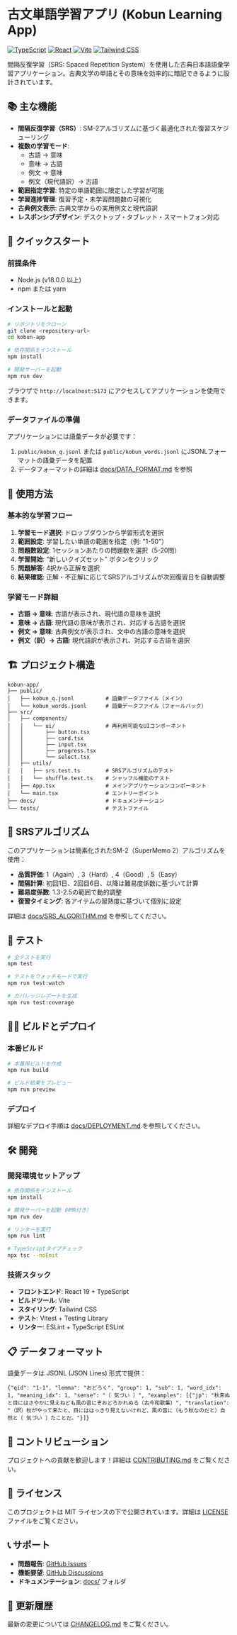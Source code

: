 # 古文単語学習アプリ (Kobun Learning App)

[![TypeScript](https://img.shields.io/badge/TypeScript-3178C6?style=flat&logo=typescript&logoColor=white)](https://www.typescriptlang.org/)
[![React](https://img.shields.io/badge/React-61DAFB?style=flat&logo=react&logoColor=black)](https://reactjs.org/)
[![Vite](https://img.shields.io/badge/Vite-646CFF?style=flat&logo=vite&logoColor=white)](https://vitejs.dev/)
[![Tailwind CSS](https://img.shields.io/badge/Tailwind_CSS-38B2AC?style=flat&logo=tailwind-css&logoColor=white)](https://tailwindcss.com/)

間隔反復学習（SRS: Spaced Repetition System）を使用した古典日本語語彙学習アプリケーション。古典文学の単語とその意味を効率的に暗記できるように設計されています。

## 📚 主な機能

- **間隔反復学習（SRS）**: SM-2アルゴリズムに基づく最適化された復習スケジューリング
- **複数の学習モード**:
  - 古語 → 意味
  - 意味 → 古語
  - 例文 → 意味
  - 例文（現代語訳）→ 古語
- **範囲指定学習**: 特定の単語範囲に限定した学習が可能
- **学習進捗管理**: 復習予定・未学習問題数の可視化
- **古典例文表示**: 古典文学からの実用例文と現代語訳
- **レスポンシブデザイン**: デスクトップ・タブレット・スマートフォン対応

## 🚀 クイックスタート

### 前提条件

- Node.js (v18.0.0 以上)
- npm または yarn

### インストールと起動

```bash
# リポジトリをクローン
git clone <repository-url>
cd kobun-app

# 依存関係をインストール
npm install

# 開発サーバーを起動
npm run dev
```

ブラウザで `http://localhost:5173` にアクセスしてアプリケーションを使用できます。

### データファイルの準備

アプリケーションには語彙データが必要です：

1. `public/kobun_q.jsonl` または `public/kobun_words.jsonl` にJSONLフォーマットの語彙データを配置
2. データフォーマットの詳細は [docs/DATA_FORMAT.md](docs/DATA_FORMAT.md) を参照

## 📖 使用方法

### 基本的な学習フロー

1. **学習モード選択**: ドロップダウンから学習形式を選択
2. **範囲設定**: 学習したい単語の範囲を指定（例: "1-50"）
3. **問題数設定**: 1セッションあたりの問題数を選択（5-20問）
4. **学習開始**: "新しいクイズセット" ボタンをクリック
5. **問題解答**: 4択から正解を選択
6. **結果確認**: 正解・不正解に応じてSRSアルゴリズムが次回復習日を自動調整

### 学習モード詳細

- **古語 → 意味**: 古語が表示され、現代語の意味を選択
- **意味 → 古語**: 現代語の意味が表示され、対応する古語を選択
- **例文 → 意味**: 古典例文が表示され、文中の古語の意味を選択
- **例文（訳）→ 古語**: 現代語訳が表示され、対応する古語を選択

## 🏗️ プロジェクト構造

```
kobun-app/
├── public/
│   ├── kobun_q.jsonl          # 語彙データファイル（メイン）
│   └── kobun_words.jsonl      # 語彙データファイル（フォールバック）
├── src/
│   ├── components/
│   │   └── ui/                # 再利用可能なUIコンポーネント
│   │       ├── button.tsx
│   │       ├── card.tsx
│   │       ├── input.tsx
│   │       ├── progress.tsx
│   │       └── select.tsx
│   ├── utils/
│   │   ├── srs.test.ts        # SRSアルゴリズムのテスト
│   │   └── shuffle.test.ts    # シャッフル機能のテスト
│   ├── App.tsx                # メインアプリケーションコンポーネント
│   └── main.tsx               # エントリーポイント
├── docs/                      # ドキュメンテーション
└── tests/                     # テストファイル
```

## 🧠 SRSアルゴリズム

このアプリケーションは簡素化されたSM-2（SuperMemo 2）アルゴリズムを使用：

- **品質評価**: 1（Again）, 3（Hard）, 4（Good）, 5（Easy）
- **間隔計算**: 初回1日、2回目6日、以降は難易度係数に基づいて計算
- **難易度係数**: 1.3-2.5の範囲で動的調整
- **復習タイミング**: 各アイテムの習熟度に基づいて個別に設定

詳細は [docs/SRS_ALGORITHM.md](docs/SRS_ALGORITHM.md) を参照してください。

## 🧪 テスト

```bash
# 全テストを実行
npm test

# テストをウォッチモードで実行
npm run test:watch

# カバレッジレポートを生成
npm run test:coverage
```

## 🏃‍♂️ ビルドとデプロイ

### 本番ビルド

```bash
# 本番用ビルドを作成
npm run build

# ビルド結果をプレビュー
npm run preview
```

### デプロイ

詳細なデプロイ手順は [docs/DEPLOYMENT.md](docs/DEPLOYMENT.md) を参照してください。

## 🛠️ 開発

### 開発環境セットアップ

```bash
# 依存関係をインストール
npm install

# 開発サーバーを起動（HMR付き）
npm run dev

# リンターを実行
npm run lint

# TypeScriptタイプチェック
npx tsc --noEmit
```

### 技術スタック

- **フロントエンド**: React 19 + TypeScript
- **ビルドツール**: Vite
- **スタイリング**: Tailwind CSS
- **テスト**: Vitest + Testing Library
- **リンター**: ESLint + TypeScript ESLint

## 📋 データフォーマット

語彙データは JSONL (JSON Lines) 形式で提供：

```jsonl
{"qid": "1-1", "lemma": "おどろく", "group": 1, "sub": 1, "word_idx": 1, "meaning_idx": 1, "sense": "〔 気づい 〕", "examples": [{"jp": "秋来ぬと目にはさやかに見えねども風の音にぞおどろかれぬる（古今和歌集）", "translation": "（訳）秋がやって来たと、目にははっきり見えないけれど、風の音に（もう秋なのだと）自然と〔 気づい 〕たことだ。"}]}
```

## 🤝 コントリビューション

プロジェクトへの貢献を歓迎します！詳細は [CONTRIBUTING.md](CONTRIBUTING.md) をご覧ください。

## 📄 ライセンス

このプロジェクトは MIT ライセンスの下で公開されています。詳細は [LICENSE](LICENSE) ファイルをご覧ください。

## 📞 サポート

- **問題報告**: [GitHub Issues](../../issues)
- **機能要望**: [GitHub Discussions](../../discussions)
- **ドキュメンテーション**: [docs/](docs/) フォルダ

## 🔄 更新履歴

最新の変更については [CHANGELOG.md](CHANGELOG.md) をご覧ください。
